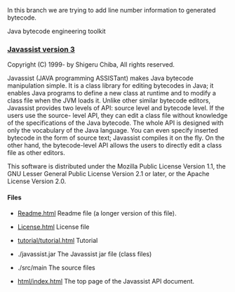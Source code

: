 In this branch we are trying to add line number information to generated bytecode.

Java bytecode engineering toolkit
### [Javassist version 3](http://www.javassist.org)

Copyright (C) 1999- by Shigeru Chiba, All rights reserved.

Javassist (JAVA programming ASSISTant) makes Java bytecode manipulation
simple. It is a class library for editing bytecodes in Java; it enables Java
programs to define a new class at runtime and to modify a class file when the
JVM loads it. Unlike other similar bytecode editors, Javassist provides two
levels of API: source level and bytecode level. If the users use the source-
level API, they can edit a class file without knowledge of the specifications
of the Java bytecode. The whole API is designed with only the vocabulary of
the Java language. You can even specify inserted bytecode in the form of
source text; Javassist compiles it on the fly. On the other hand, the
bytecode-level API allows the users to directly edit a class file as other
editors.

This software is distributed under the Mozilla Public License Version 1.1,
the GNU Lesser General Public License Version 2.1 or later, or
the Apache License Version 2.0.

#### Files

  * [Readme.html](Readme.html)
Readme file (a longer version of this file).

  * [License.html](License.html)
License file

  * [tutorial/tutorial.html](tutorial/tutorial.html)
Tutorial

  * ./javassist.jar
The Javassist jar file (class files)

  * ./src/main
The source files

  * [html/index.html](html/index.html)
The top page of the Javassist API document.
